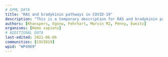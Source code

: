 ```yaml
---
# GPML DATA
title: "RAS and bradykinin pathways in COVID-19"
description: "This is a temporary description for RAS and bradykinin pathways in COVID-19"
authors: [Khanspers, Egonw, Fehrhart, Marvin M2, Penny, Eweitz]
organisms: [Homo sapiens]
# ADDITIONAL DATA
last-edited: 2021-06-06
communities: [COVID19]
wpid: "WP4969"
---
```

